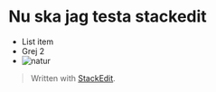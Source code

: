 # Nu ska jag testa stackedit

 - List item
 - Grej 2
 - ![natur](/home/sara/Downloads/20210806_145614.jpg)

> Written with [StackEdit](https://stackedit.io/).
<!--stackedit_data:
eyJoaXN0b3J5IjpbLTY3OTAwODkwOV19
-->